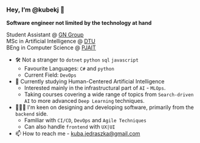 ### Hey, I’m @kubekj 👋
**Software engineer not limited by the technology at hand**

<p>
  Student Assistant @ <a href="https://www.gn.com" title="GN Group">GN Group</a>
<br/>
  MSc in Artificial Intelligence @ <a href="https://www.dtu.dk/english/" title="DTU">DTU</a>
<br/>
  BEng in Computer Science @ <a href="https://pja.edu.pl/en/" title="PJAIT">PJAIT</a>
</p>

- 🛠️ Not a stranger to `dotnet` `python` `sql` `javascript`
  - Favourite Languages: `C#` and `python`
  - Current Field: `DevOps`
- 🌱 Currently studying Human-Centered Artificial Intelligence
  - Interested mainly in the infrastructural part of `AI` - `MLOps`.
  - Taking courses covering a wide range of topics from `Search-driven AI` to more advanced `Deep Learning` techniques.
- 👨🏼‍🍳 I'm keen on designing and developing software, primarily from the `backend` side.
  - Familiar with `CI/CD`, `DevOps` and `Agile Techniques`  
  - Can also handle `frontend` with `UX|UI` 
- 📫 How to reach me - kuba.jedraszka@gmail.com

<!---
kubekj/kubekj is a ✨ special ✨ repository because its `README.md` (this file) appears on your GitHub profile.
You can click the Preview link to take a look at your changes.
--->

